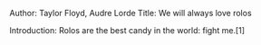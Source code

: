 Author: Taylor Floyd, Audre Lorde
Title: We will always love rolos

Introduction: Rolos are the best candy in the world: fight me.[1]
